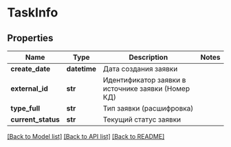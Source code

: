 # TaskInfo

## Properties
Name | Type | Description | Notes
------------ | ------------- | ------------- | -------------
**create_date** | **datetime** | Дата создания заявки | 
**external_id** | **str** | Идентификатор заявки в источнике заявки (Номер КД) | 
**type_full** | **str** | Тип заявки (расшифровка) | 
**current_status** | **str** | Текущий статус заявки | 

[[Back to Model list]](../README.md#documentation-for-models) [[Back to API list]](../README.md#documentation-for-api-endpoints) [[Back to README]](../README.md)

